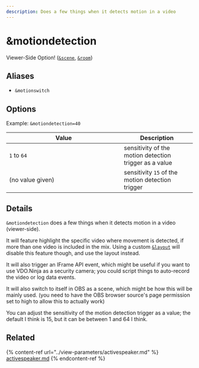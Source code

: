 ```yaml
---
description: Does a few things when it detects motion in a video
---
```


# \&motiondetection

Viewer-Side Option! ([`&scene`](../view-parameters/scene.md), [`&room`](../../general-settings/room.md))

## Aliases

* `&motionswitch`

## Options

Example: `&motiondetection=40`

<table><thead><tr><th width="294">Value</th><th>Description</th></tr></thead><tbody><tr><td><code>1</code> to <code>64</code></td><td>sensitivity of the motion detection trigger as a value</td></tr><tr><td>(no value given)</td><td>sensitivity <code>15</code> of the motion detection trigger</td></tr></tbody></table>

## Details

`&motiondetection` does a few things when it detects motion in a video (viewer-side).

It will feature highlight the specific video where movement is detected, if more than one video is included in the mix. Using a custom [`&layout`](and-layout.md) will disable this feature though, and use the layout instead.

It will also trigger an IFrame API event, which might be useful if you want to use VDO.Ninja as a security camera; you could script things to auto-record the video or log data events.

It will also switch to itself in OBS as a scene, which might be how this will be mainly used. (you need to have the OBS browser source's page permission set to high to allow this to actually work)

You can adjust the sensitivity of the motion detection trigger as a value; the default I think is 15, but it can be between 1 and 64 I think.

## Related

{% content-ref url="../view-parameters/activespeaker.md" %}
[activespeaker.md](../view-parameters/activespeaker.md)
{% endcontent-ref %}
